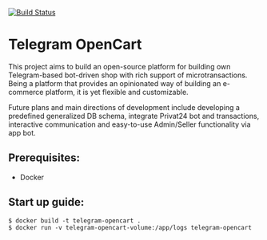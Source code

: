 [![Build Status](https://travis-ci.org/Indeoo/telegram-opencart.svg?branch=trunk)](https://travis-ci.org/Indeoo/telegram-opencart)
# Telegram OpenCart

This project aims to build an open-source platform for building own Telegram-based
bot-driven shop with rich support of microtransactions. Being a platform that provides
an opinionated way of building an e-commerce platform, it is yet flexible and 
customizable.

Future plans and main directions of development include developing a predefined 
generalized DB schema, integrate Privat24 bot and transactions, 
interactive communication and easy-to-use Admin/Seller functionality via app bot.

## Prerequisites:
- Docker

## Start up guide:
```` 
$ docker build -t telegram-opencart .
$ docker run -v telegram-opencart-volume:/app/logs telegram-opencart
````